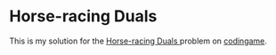 # Horse-racing Duals

This is my solution for the  [Horse-racing Duals ](https://www.codingame.com/ide/puzzle/horse-racing-duals) problem  on [codingame](https://www.codingame.com/home).